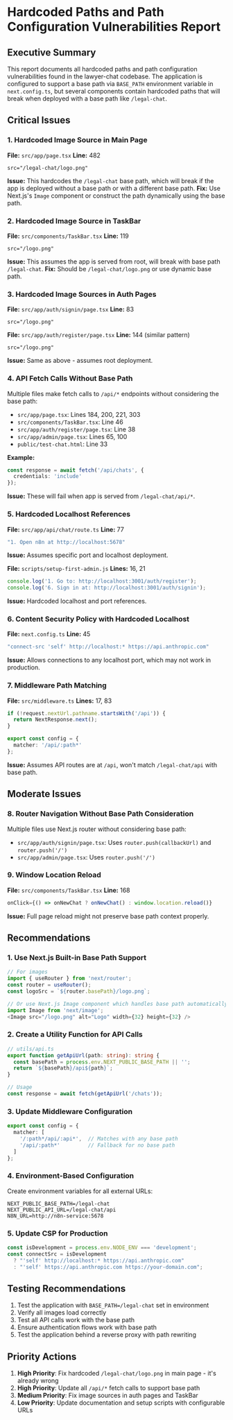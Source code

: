 # Hardcoded Paths and Path Configuration Vulnerabilities Report

## Executive Summary

This report documents all hardcoded paths and path configuration vulnerabilities found in the lawyer-chat codebase. The application is configured to support a base path via `BASE_PATH` environment variable in `next.config.ts`, but several components contain hardcoded paths that will break when deployed with a base path like `/legal-chat`.

## Critical Issues

### 1. Hardcoded Image Source in Main Page
**File:** `src/app/page.tsx`
**Line:** 482
```tsx
src="/legal-chat/logo.png"
```
**Issue:** This hardcodes the `/legal-chat` base path, which will break if the app is deployed without a base path or with a different base path.
**Fix:** Use Next.js's `Image` component or construct the path dynamically using the base path.

### 2. Hardcoded Image Source in TaskBar
**File:** `src/components/TaskBar.tsx`
**Line:** 119
```tsx
src="/logo.png"
```
**Issue:** This assumes the app is served from root, will break with base path `/legal-chat`.
**Fix:** Should be `/legal-chat/logo.png` or use dynamic base path.

### 3. Hardcoded Image Sources in Auth Pages
**File:** `src/app/auth/signin/page.tsx`
**Line:** 83
```tsx
src="/logo.png"
```

**File:** `src/app/auth/register/page.tsx`
**Line:** 144 (similar pattern)
```tsx
src="/logo.png"
```
**Issue:** Same as above - assumes root deployment.

### 4. API Fetch Calls Without Base Path
Multiple files make fetch calls to `/api/*` endpoints without considering the base path:

- `src/app/page.tsx`: Lines 184, 200, 221, 303
- `src/components/TaskBar.tsx`: Line 46
- `src/app/auth/register/page.tsx`: Line 38
- `src/app/admin/page.tsx`: Lines 65, 100
- `public/test-chat.html`: Line 33

**Example:**
```typescript
const response = await fetch('/api/chats', {
  credentials: 'include'
});
```
**Issue:** These will fail when app is served from `/legal-chat/api/*`.

### 5. Hardcoded Localhost References
**File:** `src/app/api/chat/route.ts`
**Line:** 77
```typescript
"1. Open n8n at http://localhost:5678"
```
**Issue:** Assumes specific port and localhost deployment.

**File:** `scripts/setup-first-admin.js`
**Lines:** 16, 21
```javascript
console.log('1. Go to: http://localhost:3001/auth/register');
console.log('6. Sign in at: http://localhost:3001/auth/signin');
```
**Issue:** Hardcoded localhost and port references.

### 6. Content Security Policy with Hardcoded Localhost
**File:** `next.config.ts`
**Line:** 45
```typescript
"connect-src 'self' http://localhost:* https://api.anthropic.com"
```
**Issue:** Allows connections to any localhost port, which may not work in production.

### 7. Middleware Path Matching
**File:** `src/middleware.ts`
**Lines:** 17, 83
```typescript
if (!request.nextUrl.pathname.startsWith('/api')) {
  return NextResponse.next();
}

export const config = {
  matcher: '/api/:path*'
};
```
**Issue:** Assumes API routes are at `/api`, won't match `/legal-chat/api` with base path.

## Moderate Issues

### 8. Router Navigation Without Base Path Consideration
Multiple files use Next.js router without considering base path:
- `src/app/auth/signin/page.tsx`: Uses `router.push(callbackUrl)` and `router.push('/')`
- `src/app/admin/page.tsx`: Uses `router.push('/')`

### 9. Window Location Reload
**File:** `src/components/TaskBar.tsx`
**Line:** 168
```typescript
onClick={() => onNewChat ? onNewChat() : window.location.reload()}
```
**Issue:** Full page reload might not preserve base path context properly.

## Recommendations

### 1. Use Next.js Built-in Base Path Support
```typescript
// For images
import { useRouter } from 'next/router';
const router = useRouter();
const logoSrc = `${router.basePath}/logo.png`;

// Or use Next.js Image component which handles base path automatically
import Image from 'next/image';
<Image src="/logo.png" alt="Logo" width={32} height={32} />
```

### 2. Create a Utility Function for API Calls
```typescript
// utils/api.ts
export function getApiUrl(path: string): string {
  const basePath = process.env.NEXT_PUBLIC_BASE_PATH || '';
  return `${basePath}/api${path}`;
}

// Usage
const response = await fetch(getApiUrl('/chats'));
```

### 3. Update Middleware Configuration
```typescript
export const config = {
  matcher: [
    '/:path*/api/:api*',  // Matches with any base path
    '/api/:path*'         // Fallback for no base path
  ]
};
```

### 4. Environment-Based Configuration
Create environment variables for all external URLs:
```env
NEXT_PUBLIC_BASE_PATH=/legal-chat
NEXT_PUBLIC_API_URL=/legal-chat/api
N8N_URL=http://n8n-service:5678
```

### 5. Update CSP for Production
```typescript
const isDevelopment = process.env.NODE_ENV === 'development';
const connectSrc = isDevelopment 
  ? "'self' http://localhost:* https://api.anthropic.com"
  : "'self' https://api.anthropic.com https://your-domain.com";
```

## Testing Recommendations

1. Test the application with `BASE_PATH=/legal-chat` set in environment
2. Verify all images load correctly
3. Test all API calls work with the base path
4. Ensure authentication flows work with base path
5. Test the application behind a reverse proxy with path rewriting

## Priority Actions

1. **High Priority**: Fix hardcoded `/legal-chat/logo.png` in main page - it's already wrong
2. **High Priority**: Update all `/api/*` fetch calls to support base path
3. **Medium Priority**: Fix image sources in auth pages and TaskBar
4. **Low Priority**: Update documentation and setup scripts with configurable URLs